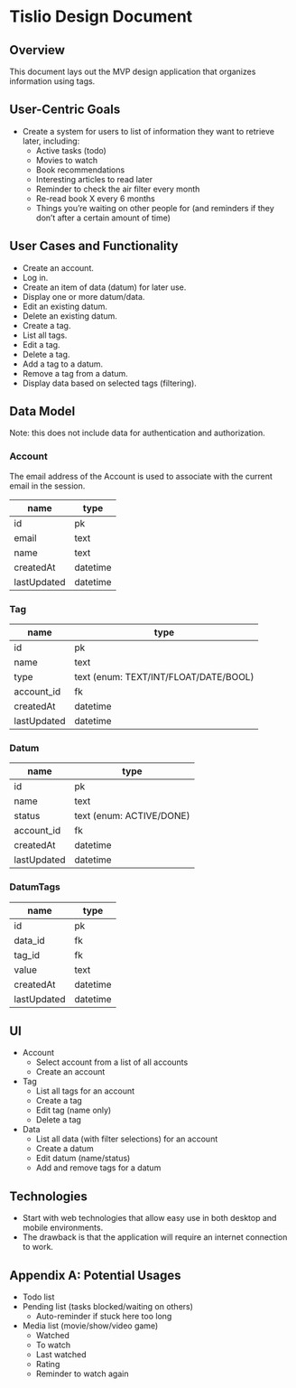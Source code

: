 # Tislio Design Document

## Overview
This document lays out the MVP design application that organizes information using tags.

## User-Centric Goals
- Create a system for users to list of information they want to retrieve later, including:
  - Active tasks (todo)
  - Movies to watch
  - Book recommendations
  - Interesting articles to read later
  - Reminder to check the air filter every month
  - Re-read book X every 6 months
  - Things you’re waiting on other people for (and reminders if they don’t after a certain amount of time)

## User Cases and Functionality
- Create an account.
- Log in.
- Create an item of data (datum) for later use.
- Display one or more datum/data.
- Edit an existing datum.
- Delete an existing datum.
- Create a tag.
- List all tags.
- Edit a tag.
- Delete a tag.
- Add a tag to a datum.
- Remove a tag from a datum.
-  Display data based on selected tags (filtering).

## Data Model
Note: this does not include data for authentication and authorization.

### Account
The email address of the Account is used to associate with the current email in the session.

| name | type |
| - | - |
| id | pk |
| email | text |
| name | text |
| createdAt | datetime |
| lastUpdated | datetime |

### Tag
| name | type |
| - | - |
| id | pk |
| name | text |
| type | text (enum: TEXT/INT/FLOAT/DATE/BOOL) |
| account_id | fk |
| createdAt | datetime |
| lastUpdated | datetime |

### Datum
| name | type |
| - | - |
| id | pk |
| name | text |
| status | text (enum: ACTIVE/DONE) |
| account_id | fk |
| createdAt | datetime |
| lastUpdated | datetime |

### DatumTags
| name | type |
| - | - |
| id | pk |
| data_id | fk |
| tag_id | fk |
| value | text |
| createdAt | datetime |
| lastUpdated | datetime |

## UI
- Account
  - Select account from a list of all accounts
  - Create an account
- Tag
  - List all tags for an account
  - Create a tag
  - Edit tag (name only)
  - Delete a tag
- Data
  - List all data (with filter selections) for an account
  - Create a datum
  - Edit datum (name/status)
  - Add and remove tags for a datum

## Technologies
- Start with web technologies that allow easy use in both desktop and mobile environments.
- The drawback is that the application will require an internet connection to work.

## Appendix A: Potential Usages
- Todo list
- Pending list (tasks blocked/waiting on others)
  - Auto-reminder if stuck here too long
- Media list (movie/show/video game)
  - Watched
  - To watch
  - Last watched
  - Rating
  - Reminder to watch again
